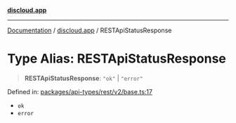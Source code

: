 [**discloud.app**](../README.md)

***

[Documentation](../../packages.md) / [discloud.app](../README.md) / RESTApiStatusResponse

# Type Alias: RESTApiStatusResponse

> **RESTApiStatusResponse**: `"ok"` \| `"error"`

Defined in: [packages/api-types/rest/v2/base.ts:17](https://github.com/discloud/discloud.app/blob/bfcb626f6315ac03eb36b36e57f162cd101e1996/packages/api-types/rest/v2/base.ts#L17)

- `ok`
- `error`
